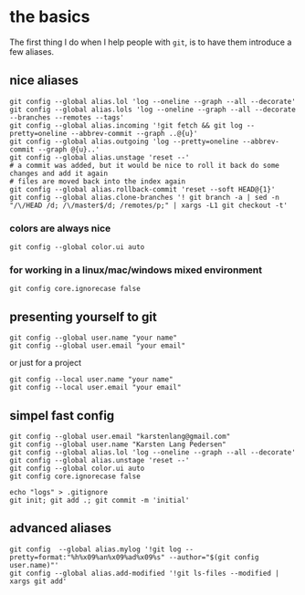# the basics

The first thing I do when I help people with `git`, is to have them introduce a few aliases.

## nice aliases

    git config --global alias.lol 'log --oneline --graph --all --decorate'
    git config --global alias.lols 'log --oneline --graph --all --decorate --branches --remotes --tags'
    git config --global alias.incoming '!git fetch && git log --pretty=oneline --abbrev-commit --graph ..@{u}'
    git config --global alias.outgoing 'log --pretty=oneline --abbrev-commit --graph @{u}..'
    git config --global alias.unstage 'reset --'
    # a commit was added, but it would be nice to roll it back do some changes and add it again
    # files are moved back into the index again
    git config --global alias.rollback-commit 'reset --soft HEAD@{1}'
    git config --global alias.clone-branches '! git branch -a | sed -n "/\/HEAD /d; /\/master$/d; /remotes/p;" | xargs -L1 git checkout -t'


### colors are always nice

    git config --global color.ui auto
    
### for working in a linux/mac/windows mixed environment

    git config core.ignorecase false

## presenting yourself to git

    git config --global user.name "your name"
    git config --global user.email "your email"

or just for a project

    git config --local user.name "your name"
    git config --local user.email "your email"
    
## simpel fast config

    git config --global user.email "karstenlang@gmail.com"
    git config --global user.name "Karsten Lang Pedersen"
    git config --global alias.lol 'log --oneline --graph --all --decorate'
    git config --global alias.unstage 'reset --'
    git config --global color.ui auto
    git config core.ignorecase false
    
    echo "logs" > .gitignore
    git init; git add .; git commit -m 'initial'

## advanced aliases
    git config  --global alias.mylog '!git log --pretty=format:"%h%x09%an%x09%ad%x09%s" --author="$(git config user.name)"'
    git config --global alias.add-modified '!git ls-files --modified | xargs git add'
